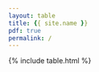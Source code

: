 ```yaml
---
layout: table
title: {{ site.name }}
pdf: true
permalink: /
---
```


{% include table.html %}

<div>
</div><br>
